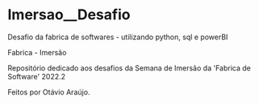 # Imersao__Desafio
 Desafio da fabrica de softwares - utilizando python, sql e powerBI

Fabrica - Imersão

Repositório dedicado aos desafios da Semana de Imersão da 'Fabrica de Software' 2022.2

Feitos por Otávio Araújo.
